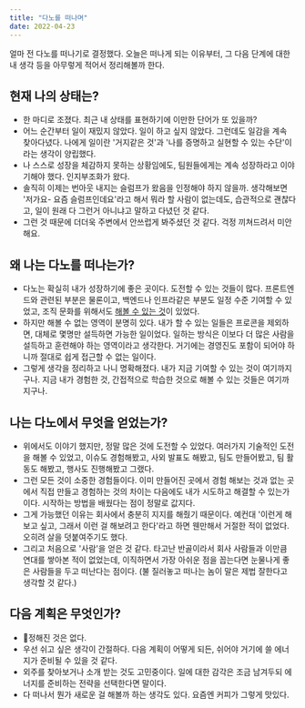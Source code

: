 ```yaml
---
title: "다노를 떠나며"
date: 2022-04-23
---
```


얼마 전 다노를 떠나기로 결정했다. 오늘은 떠나게 되는 이유부터, 그 다음 단계에 대한 내 생각 등을 아무렇게 적어서 정리해볼까 한다.

## 현재 나의 상태는?

- 한 마디로 조졌다. 최근 내 상태를 표현하기에 이만한 단어가 또 있을까?
- 어느 순간부터 일이 재밌지 않았다. 일이 하고 싶지 않았다. 그런데도 일감을 계속 찾아다녔다. 나에게 일이란 '거지같은 것'과 '나를 증명하고 실현할 수 있는 수단'이라는 생각이 양립했다.
- 나 스스로 성장을 체감하지 못하는 상황임에도, 팀원들에게는 계속 성장하라고 이야기해야 했다. 인지부조화가 왔다.
- 솔직히 이제는 번아웃 내지는 슬럼프가 왔음을 인정해야 하지 않을까. 생각해보면 '저가요- 요즘 슬럼프인데요'라고 해서 뭐라 할 사람이 없는데도, 습관적으로 괜찮다고, 일이 원래 다 그런거 아니냐고 말하고 다녔던 것 같다.
- 그런 것 때문에 더더욱 주변에서 안쓰럽게 봐주셨던 것 같다. 걱정 끼쳐드려서 미안해요.

## 왜 나는 다노를 떠나는가?

- 다노는 확실히 내가 성장하기에 좋은 곳이다. 도전할 수 있는 것들이 많다. 프론트엔드와 관련된 부분은 물론이고, 백엔드나 인프라같은 부분도 일정 수준 기여할 수 있었고, 조직 문화를 위해서도 [해볼 수 있는 것](/posts/dano-procon)이 있었다.
- 하지만 해볼 수 없는 영역이 분명히 있다. 내가 할 수 있는 일들은 프로콘을 제외하면, 대체로 몇명만 설득하면 가능한 일이었다. 일하는 방식은 이보다 더 많은 사람을 설득하고 훈련해야 하는 영역이라고 생각한다. 거기에는 경영진도 포함이 되어야 하니까 절대로 쉽게 접근할 수 없는 일이다.
- 그렇게 생각을 정리하고 나니 명확해졌다. 내가 지금 기여할 수 있는 것이 여기까지구나. 지금 내가 경험한 것, 간접적으로 학습한 것으로 해볼 수 있는 것들은 여기까지구나.

## 나는 다노에서 무엇을 얻었는가?

- 위에서도 이야기 했지만, 정말 많은 것에 도전할 수 있었다. 여러가지 기술적인 도전을 해볼 수 있었고, 이슈도 경험해봤고, 사외 발표도 해봤고, 팀도 만들어봤고, 팀 활동도 해봤고, 행사도 진행해봤고 그랬다.
- 그런 모든 것이 소중한 경험들이다. 이미 만들어진 곳에서 경험 해보는 것과 없는 곳에서 직접 만들고 경험하는 것의 차이는 다음에도 내가 시도하고 해결할 수 있는가이다. 시작하는 방법을 배웠다는 점이 정말로 값지다.
- 그게 가능했던 이유는 회사에서 충분히 지지를 해줬기 때문이다. 예컨대 '이런게 해보고 싶고, 그래서 이런 걸 해보려고 한다'라고 하면 웬만해서 거절한 적이 없었다. 오히려 살을 덧붙여주기도 했다.
- 그리고 처음으로 '사람'을 얻은 것 같다. 타고난 반골이라서 회사 사람들과 이만큼 연대를 쌓아본 적이 없었는데, 이직하면서 가장 아쉬운 점을 꼽는다면 눈물나게 좋은 사람들을 두고 떠난다는 점이다. (불 질러놓고 떠나는 놈이 말은 제법 잘한다고 생각할 것 같다.)

## 다음 계획은 무엇인가?

- 정해진 것은 없다.
- 우선 쉬고 싶은 생각이 간절하다. 다음 계획이 어떻게 되든, 쉬어야 거기에 쓸 에너지가 준비될 수 있을 것 같다.
- 외주를 찾아보거나 소개 받는 것도 고민중이다. 일에 대한 감각은 조금 남겨두되 에너지를 준비하는 전략을 선택한다면 말이다.
- 다 떠나서 뭔가 새로운 걸 해볼까 하는 생각도 있다. 요즘엔 커피가 그렇게 맛있다.
